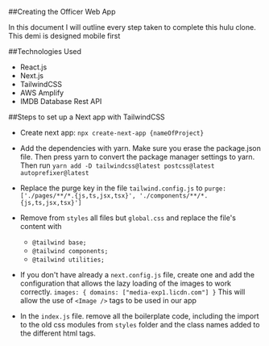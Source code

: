 ##Creating the Officer Web App

In this document I will outline every step taken to complete this hulu clone. This demi is designed mobile first

##Technologies Used
- React.js 
- Next.js
- TailwindCSS
- AWS Amplify
- IMDB Database Rest API

##Steps to set up a Next app with TailwindCSS
- Create next app: `npx create-next-app {nameOfProject}`

- Add the dependencies with yarn. Make sure you erase the package.json file. Then press yarn to convert the package manager settings to yarn. Then run
`yarn add -D tailwindcss@latest postcss@latest autoprefixer@latest`

- Replace the purge key in the file `tailwind.config.js` to `purge: ['./pages/**/*.{js,ts,jsx,tsx}', './components/**/*.{js,ts,jsx,tsx}']`
- Remove from `styles` all files but `global.css` and replace the file's content with 
  - `@tailwind base;`
  - `@tailwind components;`
  - `@tailwind utilities;`

- If you don't have already a `next.config.js` file, create one and add the configuration that allows the lazy loading of the images to work correctly.
  `images: {
  domains: ["media-exp1.licdn.com"]
  }`
This will allow the use of `<Image />` tags to be used in our app

    
- In the `index.js` file. remove all the boilerplate code, including the import to the old css modules from `styles` folder and the class names added to the different html tags.


